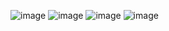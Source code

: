 ![image](https://user-images.githubusercontent.com/89503136/223667959-a58f7029-f46a-4fda-9823-a412dc2d3b4d.png)
![image](https://user-images.githubusercontent.com/89503136/223668218-f9026d45-5c92-47fd-8b05-bdfa195a94d7.png)
![image](https://user-images.githubusercontent.com/89503136/223668345-04caf091-df42-43ed-88ba-238c028dd685.png)
![image](/uploads/5177daf884de01f913d0649b3c59288b/image.png)

